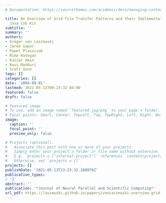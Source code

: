 ```yaml
---
# Documentation: https://sourcethemes.com/academic/docs/managing-content/

title: An Overview of Grid File Transfer Patterns and their Implementation in the
  Java CoG Kit
subtitle: ''
summary: ''
authors:
- Gregor von Laszewski
- Jarek Gawor
- Pawel Plaszczak
- Mike Hategan
- Kaizar Amin
- Ravi Madduri
- Scott Gose
tags: []
categories: []
date: '2004-09-01'
lastmod: 2021-05-13T09:23:32-04:00
featured: false
draft: false

# Featured image
# To use, add an image named `featured.jpg/png` to your page's folder.
# Focal points: Smart, Center, TopLeft, Top, TopRight, Left, Right, BottomLeft, Bottom, BottomRight.
image:
  caption: ''
  focal_point: ''
  preview_only: false

# Projects (optional).
#   Associate this post with one or more of your projects.
#   Simply enter your project's folder or file name without extension.
#   E.g. `projects = ["internal-project"]` references `content/project/deep-learning/index.md`.
#   Otherwise, set `projects = []`.
projects: []
publishDate: '2021-05-13T13:23:32.288870Z'
publication_types:
- '2'
abstract: ''
publication: '*Journal of Neural Parallel and Scientific Computing*'
url_pdf: https://laszewski.github.io/papers/vonLaszewski-overview-gridftp.pdf
---
```

